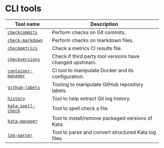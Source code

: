 # CLI tools

| Tool name | Description |
|-|-|
| [`checkcommits`](checkcommits) | Perform checks on Git commits. |
| [`check-markdown`](check-markdown) | Perform checks on markdown files. |
| [`checkmetrics`](checkmetrics) | Check a metrics CI results file. |
| [`checkversions`](checkversions) | Check if third party tool versions have changed upstream. |
| [`container-manager`](container-manager) | CI tool to manipulate Docker and its configuration. |
| [`github-labels`](github-labels) | Tooling to manipulate GitHub repository labels. |
| [`history`](history) | Tool to help extract Git log history. |
| [`kata-spell-check`](check-spelling) | Tool to spell check a file. |
| [`kata-manager`](kata-manager) | Tool to install/remove packaged versions of Kata. |
| [`log-parser`](log-parser) | Tool to parse and convert structured Kata log files. |
